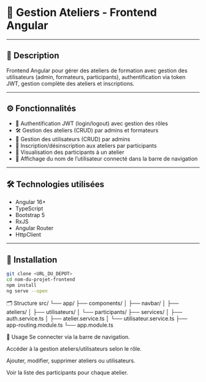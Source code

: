 # 🚀 Gestion Ateliers - Frontend Angular

---

## 📄 Description

Frontend Angular pour gérer des ateliers de formation avec gestion des utilisateurs (admin, formateurs, participants), authentification via token JWT, gestion complète des ateliers et inscriptions.

---

## ⚙️ Fonctionnalités

- 🔐 Authentification JWT (login/logout) avec gestion des rôles
- 🛠️ Gestion des ateliers (CRUD) par admins et formateurs
- 👥 Gestion des utilisateurs (CRUD) par admins
- 📝 Inscription/désinscription aux ateliers par participants
- 👀 Visualisation des participants à un atelier
- 👤 Affichage du nom de l’utilisateur connecté dans la barre de navigation

---

## 🛠️ Technologies utilisées

- Angular 16+
- TypeScript
- Bootstrap 5
- RxJS
- Angular Router
- HttpClient

---

## 🚀 Installation

```bash
git clone <URL_DU_DEPOT>
cd nom-du-projet-frontend
npm install
ng serve --open
```

🗂️ Structure
src/
└── app/
    ├── components/
    │   ├── navbar/
    │   ├── ateliers/
    │   ├── utilisateurs/
    │   └── participants/
    ├── services/
    │   ├── auth.service.ts
    │   ├── atelier.service.ts
    │   └── utilisateur.service.ts
    ├── app-routing.module.ts
    └── app.module.ts

🎯 Usage
Se connecter via la barre de navigation.

Accéder à la gestion ateliers/utilisateurs selon le rôle.

Ajouter, modifier, supprimer ateliers ou utilisateurs.

Voir la liste des participants pour chaque atelier.


